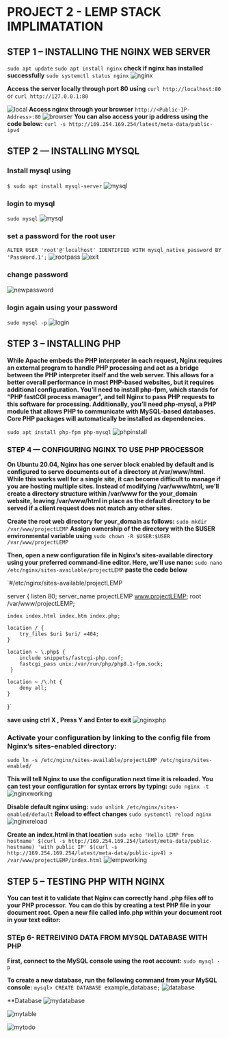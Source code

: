 # PROJECT 2 - LEMP STACK IMPLIMATATION

## STEP 1 – INSTALLING THE NGINX WEB SERVER
`sudo apt update`
`sudo apt install nginx`
**check if nginx has installed successfully**
`sudo systemctl status nginx`
![nginx](../images/nginx_running.PNG)

**Access the server locally through port 80 using**
`curl http://localhost:80`
or
`curl http://127.0.0.1:80`

![local](../images/local%20Server.PNG)
**Access nginx through your browser**
`http://<Public-IP-Address>:80`
![browser](../images/nginxBrowser.PNG)
**You can also access your ip address using the code below:**
`curl -s http://169.254.169.254/latest/meta-data/public-ipv4`

##  STEP 2 — INSTALLING MYSQL
### Install mysql using
`$ sudo apt install mysql-server`
![mysql](../images/mysql%20install.PNG)

### login to mysql
`sudo mysql`
![mysql](../images/loginmysql.PNG)
### set a password for the root user
`ALTER USER 'root'@'localhost' IDENTIFIED WITH mysql_native_password BY 'PassWord.1';`
![rootpass](../images/security%20mysql.PNG)
![exit](../images/exit.PNG)

### change password
![newpassword](../images/mysqlpassword.PNG)
### login again using your password
`sudo mysql -p`
![login](../images/loginmysql.PNG)

## STEP 3 – INSTALLING PHP
**While Apache embeds the PHP interpreter in each request, Nginx requires an external program to handle PHP processing and act as a bridge between the PHP interpreter itself and the web server. This allows for a better overall performance in most PHP-based websites, but it requires additional configuration. You’ll need to install php-fpm, which stands for “PHP fastCGI process manager”, and tell Nginx to pass PHP requests to this software for processing. Additionally, you’ll need php-mysql, a PHP module that allows PHP to communicate with MySQL-based databases. Core PHP packages will automatically be installed as dependencies.**

`sudo apt install php-fpm php-mysql`
![phpinstall](../images/phpInstall.PNG)

### STEP 4 — CONFIGURING NGINX TO USE PHP PROCESSOR

**On Ubuntu 20.04, Nginx has one server block enabled by default and is configured to serve documents out of a directory at /var/www/html. While this works well for a single site, it can become difficult to manage if you are hosting multiple sites. Instead of modifying /var/www/html, we’ll create a directory structure within /var/www for the your_domain website, leaving /var/www/html in place as the default directory to be served if a client request does not match any other sites.**

**Create the root web directory for your_domain as follows:**
`sudo mkdir /var/www/projectLEMP`
**Assign ownership of the directory with the $USER environmental variable using**
`sudo chown -R $USER:$USER /var/www/projectLEMP`

**Then, open a new configuration file in Nginx’s sites-available directory using your preferred command-line editor. Here, we’ll use nano:**
`sudo nano /etc/nginx/sites-available/projectLEMP`
**paste the code below**

`#/etc/nginx/sites-available/projectLEMP

server {
    listen 80;
    server_name projectLEMP www.projectLEMP;
    root /var/www/projectLEMP;

    index index.html index.htm index.php;

    location / {
        try_files $uri $uri/ =404;
    }

    location ~ \.php$ {
        include snippets/fastcgi-php.conf;
        fastcgi_pass unix:/var/run/php/php8.1-fpm.sock;
     }

    location ~ /\.ht {
        deny all;
    }

}`

**save using ctrl X , Press Y and Enter to exit**
![nginxphp](../images/nginxphp.PNG)

### Activate your configuration by linking to the config file from Nginx’s sites-enabled directory:
`sudo ln -s /etc/nginx/sites-available/projectLEMP /etc/nginx/sites-enabled/`

**This will tell Nginx to use the configuration next time it is reloaded. You can test your configuration for syntax errors by typing:**
`sudo nginx -t`
![nginxworking](../images/nginxworking.PNG)

**Disable default nginx using:**
`sudo unlink /etc/nginx/sites-enabled/default`
**Reload to effect changes**
`sudo systemctl reload nginx`
![nginxreload](../images/nginxReload.PNG)

**Create an index.html in that location**
`sudo echo 'Hello LEMP from hostname' $(curl -s http://169.254.169.254/latest/meta-data/public-hostname) 'with public IP' $(curl -s http://169.254.169.254/latest/meta-data/public-ipv4) > /var/www/projectLEMP/index.html`
![lempworking](../images/lempWorking.PNG)

## STEP 5 – TESTING PHP WITH NGINX
**You can test it to validate that Nginx can correctly hand .php files off to your PHP processor.**
**You can do this by creating a test PHP file in your document root. Open a new file called info.php within your document root in your text editor:**


### STEp 6- RETREIVING DATA FROM MYSQL DATABASE WITH PHP
**First, connect to the MySQL console using the root account:**
`sudo mysql -p`

**To create a new database, run the following command from your MySQL console:**
`mysql> CREATE DATABASE `example_database`;`
![database](../images/database.PNG)

**Database
![mydatabase](../images/mydatabase.PNG)

![mytable](../images/mysqltable.PNG)

![mytodo](../images/mytodolist.PNG)